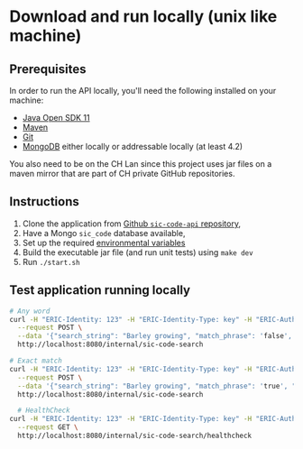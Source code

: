 # Download and run locally (unix like machine)

## Prerequisites

In order to run the API locally, you'll need the following installed on your machine:

- [Java Open SDK 11](https://jdk.java.net/archive/)
- [Maven](https://maven.apache.org/download.cgi)
- [Git](https://git-scm.com/downloads)
- [MongoDB](https://www.mongodb.com) either locally or addressable locally (at least 4.2)

You also need to be on the CH Lan since this project uses jar files on a maven mirror that are part of CH private GitHub repositories.

## Instructions

1. Clone the application from [Github `sic-code-api` repository](https://github.com/companieshouse/sic-code-api),
2. Have a Mongo `sic_code` database available,
3. Set up the required [environmental variables](./environmental-variables.md)
4. Build the executable jar file (and run unit tests) using `make dev`
5. Run `./start.sh`

## Test application running locally

``` bash
# Any word
curl -H "ERIC-Identity: 123" -H "ERIC-Identity-Type: key" -H "ERIC-Authorised-Key-Roles:*"  -w '%{http_code}' --header "Content-Type: application/json" \
  --request POST \
  --data '{"search_string": "Barley growing", "match_phrase": 'false', "context_id": "sic-code-web-155982514859810330"}' \
  http://localhost:8080/internal/sic-code-search

# Exact match
curl -H "ERIC-Identity: 123" -H "ERIC-Identity-Type: key" -H "ERIC-Authorised-Key-Roles:*"  -w '%{http_code}' --header "Content-Type: application/json" \
  --request POST \
  --data '{"search_string": "Barley growing", "match_phrase": 'true', "context_id": "sic-code-web-155982514859810330"}' \
  http://localhost:8080/internal/sic-code-search

  # HealthCheck
curl -H "ERIC-Identity: 123" -H "ERIC-Identity-Type: key" -H "ERIC-Authorised-Key-Roles:*"  -w '%{http_code}' --header "Content-Type: application/json" \
  --request GET \
  http://localhost:8080/internal/sic-code-search/healthcheck
```
